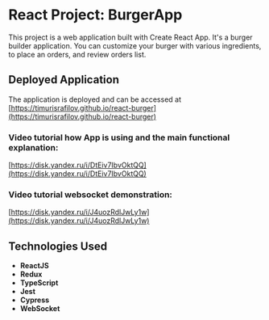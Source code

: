 # React Project: BurgerApp

This project is a web application built with Create React App.
It's a burger builder application.
You can customize your burger with various ingredients, to place an orders, and review orders list.

## Deployed Application

The application is deployed and can be accessed at
[https://timurisrafilov.github.io/react-burger](https://timurisrafilov.github.io/react-burger)

### Video tutorial how App is using and the main functional explanation:
[https://disk.yandex.ru/i/DtEiv7IbvOktQQ](https://disk.yandex.ru/i/DtEiv7IbvOktQQ)

### Video tutorial websocket demonstration:
[https://disk.yandex.ru/i/J4uozRdlJwLy1w](https://disk.yandex.ru/i/J4uozRdlJwLy1w)

## Technologies Used

- **ReactJS**
- **Redux**
- **TypeScript**
- **Jest**
- **Cypress**
- **WebSocket**
